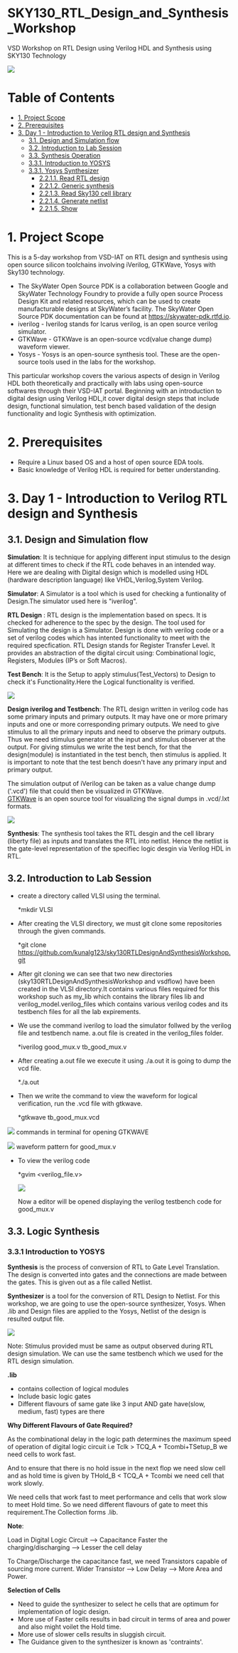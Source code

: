# SKY130_RTL_Design_and_Synthesis_Workshop
VSD Workshop on RTL Design using Verilog HDL and Synthesis using SKY130 Technology

![](images/vsd_iat_poster.png)


# Table of Contents
- [1. Project Scope](#1-project-scope)
- [2. Prerequisites](#2-prerequisites)
- [3. Day 1 - Introduction to Verilog RTL design and Synthesis](#3-day-1---introduction-to-verilog-rtl-design-and-synthesis)
  - [3.1. Design and Simulation flow](#31-design-and-simulation-flow)
  - [3.2. Introduction to Lab Session](#32-introduction-to-lab-session)
  - [3.3. Synthesis Operation](#33-synthesis-operation)
   - [3.3.1. Introduction to YOSYS](#331-introduction-to-yosys)
   - [3.3.1. Yosys Synthesizer](#331-yosys-synthesizer-flow)
      - [2.2.1.1. Read RTL design](#2211-read-rtl-design)
      - [2.2.1.2. Generic synthesis](#2212-generic-synthesis)
      - [2.2.1.3. Read Sky130 cell library](#2213-read-sky130-cell-library)
      - [2.2.1.4. Generate netlist](#2214-generate-netlist)
      - [2.2.1.5. Show](#2215-show)








# 1. Project Scope
  This is a 5-day workshop from VSD-IAT on RTL design and synthesis using open source silicon toolchains involving iVerilog, GTKWave, Yosys with Sky130 technology.  

  - The SkyWater Open Source PDK is a collaboration between Google and SkyWater Technology Foundry to provide a fully open source Process Design Kit and related  resources, which can be used to create manufacturable designs at SkyWater’s facility.
    The SkyWater Open Source PDK documentation can be found at <https://skywater-pdk.rtfd.io>.
  - iverilog - Iverilog stands for Icarus verilog, is an open source verilog simulator.
  - GTKWave - GTKWave is an open-source vcd(value change dump) waveform viewer.
  - Yosys - Yosys is an open-source synthesis tool. These are the open-source tools used in the labs for the workshop.

This particular workshop covers the various aspects of design in Verilog HDL both theoretically and practically with labs using open-source softwares through their VSD-IAT portal. Beginning with an introduction to digital design using Verilog HDL,it cover digital design steps that include design, functional simulation, test bench based validation of the design functionality and logic Synthesis with optimization.

# 2. Prerequisites
  - Require a Linux based OS and a host of open source EDA tools.
  - Basic knowledge of Verilog HDL is required for better understanding.

# 3. Day 1 - Introduction to Verilog RTL design and Synthesis
## 3.1. Design and Simulation flow

**Simulation**:
     It is technique for applying different input stimulus to the design at different times to check if the RTL code behaves in an intended way. Here we are dealing with Digital design which is modelled using HDL (hardware description language) like VHDL,Verilog,System Verilog.
     
**Simulator**:
     A Simulator is a tool which is used for checking a funtionality of Design.The simulator used here is "iverilog".
     
**RTL Design** :
    RTL design is the implementation based on specs. It is checked for adherence to the spec by the design. The tool used for Simulating the design is a Simulator.  Design is done with verilog code or a set of verilog codes which has intented functionality to meet with the required specfication.
      RTL Design stands for Register Transfer Level. It provides an abstraction of the digital circuit using:
      Combinational logic, Registers, Modules (IP’s or Soft Macros).
      
**Test Bench**:
      It is the Setup to apply stimulus(Test_Vectors) to Design to check it's Functionality.Here the Logical functionality is verified.
      
 ![](images/Testbench.png)
      
    
**Design iverilog and Testbench**:
The RTL design written in verilog code has some primary inputs and primary outputs. It may have one or more primary inputs and one or more corresponding primary outputs.
We need to give stimulus to all the primary inputs and need to observe the primary outputs. Thus we need stimulus generator at the input and stimulus observer at the output.
For giving stimulus we write the test bench, for that the design(module) is instantiated in the test bench, then stimulus is applied.
It is important to note that the test bench doesn't have any primary input and primary output.

The simulation output of iVerilog can be taken as a value change dump ('.vcd') file that could then be visualized in GTKWave.  
[GTKWave](http://gtkwave.sourceforge.net/) is an open source tool for visualizing the signal dumps in .vcd/.lxt formats.

 ![](images/gtkwave_Flow.jpg)
 
 **Synthesis**:
 The synthesis tool takes the RTL desgin and the cell library (liberty file) as inputs and translates the RTL into netlist. Hence the netlist is the gate-level representation of the specifiec logic desgin via Verilog HDL in RTL.
 
 ## 3.2. Introduction to Lab Session
 
 - create a directory called VLSI using the terminal.

   *mkdir VLSI
   
 - After creating the VLSI directory, we must git clone some repositories through the given commands. 
   
   *git clone https://github.com/kunalg123/sky130RTLDesignAndSynthesisWorkshop.git

 - After git cloning we can see that two new directories (sky130RTLDesignAndSynthesisWorkshop and vsdflow) have been created in the VLSI directory.It contains various files required for this workshop such as my_lib which contains the library files lib and verilog_model.verilog_files which contains various verilog codes and its testbench files for all the lab expirements.
 
 - We use the command iverilog to load the simulator follwed by the verilog file and testbench name. a.out file is created in the verilog_files folder.
   
   *iverilog good_mux.v tb_good_mux.v
  
 - After creating a.out file we execute it using ./a.out it is going to dump the vcd file.
   
   *./a.out
 
 - Then we write the command to view the waveform for logical verification, run the .vcd file with gtkwave.
 
   *gtkwave tb_good_mux.vcd
  
![](images/gtkwave_open.PNG)
                          commands in terminal for opening GTKWAVE

![](images/gtkwave_good_mux.PNG)
                          waveform pattern for good_mux.v
  
  - To view the verilog code  
  
    *gvim <verilog_file.v>
    
    ![](images/tb_good_mux_code.jpg)
    
    Now a editor will be opened displaying the verilog testbench code for good_mux.v
  
  ## 3.3. Logic Synthesis
  ### 3.3.1 Introduction to YOSYS
  
  **Synthesis** is the process of conversion of RTL to Gate Level Translation. The design is converted into gates and the connections are made between the gates. This is given out as a file called Netlist. 
  
  **Synthesizer** is a tool for the conversion of RTL Design to Netlist. For this workshop, we are going to use the open-source synthesizer, Yosys. When .lib and Design files are applied to the Yosys, Netlist of the design is resulted output file.
  
   ![](images/yosys_intro.PNG)
  
Note: Stimulus provided must be same as output observed during RTL design simulation. We can use the same testbench which we used for the RTL design simulation.

**.lib**   
- contains collection of logical modules
- Include basic logic gates
- Different flavours of same gate like 3 input AND gate have(slow, medium, fast) types are there

**Why Different Flavours of Gate Required?**

As the combinational delay in the logic path determines the maximum speed of operation of digital logic circuit i.e
Tclk > TCQ_A + Tcombi+TSetup_B 
we need cells to work fast.

And to ensure that there is no hold issue in the next flop we need slow cell and as hold time is given by
THold_B < TCQ_A + Tcombi 
we need cell that work slowly.

We need cells that work fast to meet performance and cells that work slow to meet Hold time. So we need different flavours of gate to meet this requirement.The Collection forms .lib.

**Note**:

Load in Digital Logic Circuit --> Capacitance
Faster the charging/discharging --> Lesser the cell delay

To Charge/Discharge the capacitance fast, we need Transistors capable of sourcing more current.
Wider Transistor --> Low Delay --> More Area and Power.

**Selection of Cells**

- Need to guide the synthesizer to select he cells that are optimum for implementation of logic design.
- More use of Faster cells results in bad circuit in terms of area and power and also might voilet the Hold time.
- More use of slower cells results in sluggish circuit.
- The Guidance given to the synthesizer is known as 'contraints'.


